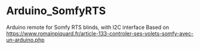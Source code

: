 # Arduino_SomfyRTS

Arduino remote for Somfy RTS blinds, with I2C interface
Based on https://www.romainpiquard.fr/article-133-controler-ses-volets-somfy-avec-un-arduino.php
